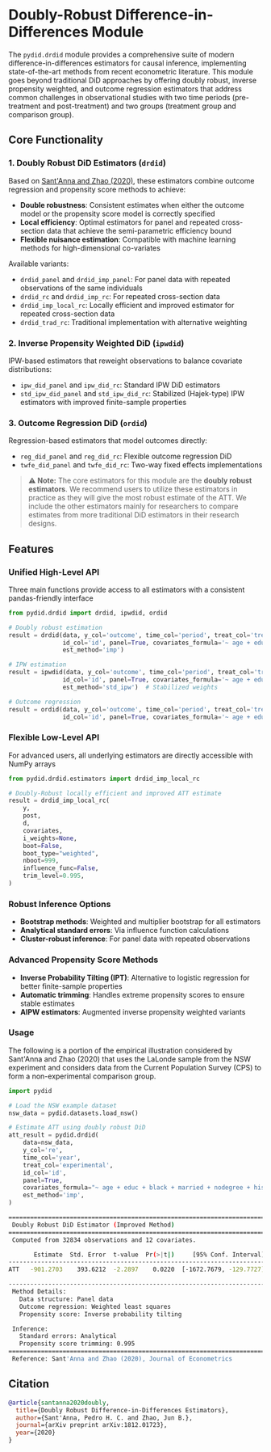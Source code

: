 # Doubly-Robust Difference-in-Differences Module

The `pydid.drdid` module provides a comprehensive suite of modern difference-in-differences estimators for causal inference, implementing state-of-the-art methods from recent econometric literature. This module goes beyond traditional DiD approaches by offering doubly robust, inverse propensity weighted, and outcome regression estimators that address common challenges in observational studies with two time periods (pre-treatment and post-treatment) and two groups (treatment group and comparison group).

## Core Functionality

### 1. **Doubly Robust DiD Estimators** (`drdid`)

Based on [Sant'Anna and Zhao (2020)](https://doi.org/10.1016/j.jeconom.2020.06.003), these estimators combine outcome regression and propensity score methods to achieve:

- **Double robustness**: Consistent estimates when either the outcome model or the propensity score model is correctly specified
- **Local efficiency**: Optimal estimators for panel and repeated cross-section data that achieve the semi-parametric efficiency bound
- **Flexible nuisance estimation**: Compatible with machine learning methods for high-dimensional co-variates

Available variants:

- `drdid_panel` and `drdid_imp_panel`: For panel data with repeated observations of the same individuals
- `drdid_rc` and `drdid_imp_rc`: For repeated cross-section data
- `drdid_imp_local_rc`: Locally efficient and improved estimator for repeated cross-section data
- `drdid_trad_rc`: Traditional implementation with alternative weighting

### 2. **Inverse Propensity Weighted DiD** (`ipwdid`)

IPW-based estimators that reweight observations to balance covariate distributions:

- `ipw_did_panel` and `ipw_did_rc`: Standard IPW DiD estimators
- `std_ipw_did_panel` and `std_ipw_did_rc`: Stabilized (Hajek-type) IPW estimators with improved finite-sample properties

### 3. **Outcome Regression DiD** (`ordid`)

Regression-based estimators that model outcomes directly:

- `reg_did_panel` and `reg_did_rc`: Flexible outcome regression DiD
- `twfe_did_panel` and `twfe_did_rc`: Two-way fixed effects implementations

> **⚠️ Note:**
> The core estimators for this module are the **doubly robust estimators**. We recommend users to utilize these estimators in practice as they will give the most robust estimate of the ATT. We include the other estimators mainly for researchers to compare estimates from more traditional DiD estimators in their research designs.

## Features

### Unified High-Level API

Three main functions provide access to all estimators with a consistent pandas-friendly interface

```python
from pydid.drdid import drdid, ipwdid, ordid

# Doubly robust estimation
result = drdid(data, y_col='outcome', time_col='period', treat_col='treated',
               id_col='id', panel=True, covariates_formula='~ age + education + income',
               est_method='imp')

# IPW estimation
result = ipwdid(data, y_col='outcome', time_col='period', treat_col='treated',
               id_col='id', panel=True, covariates_formula='~ age + education + income',
               est_method='std_ipw')  # Stabilized weights

# Outcome regression
result = ordid(data, y_col='outcome', time_col='period', treat_col='treated',
               id_col='id', panel=True, covariates_formula='~ age + education + income')
```

### Flexible Low-Level API

For advanced users, all underlying estimators are directly accessible with NumPy arrays

```python
from pydid.drdid.estimators import drdid_imp_local_rc

# Doubly-Robust locally efficient and improved ATT estimate
result = drdid_imp_local_rc(
    y,
    post,
    d,
    covariates,
    i_weights=None,
    boot=False,
    boot_type="weighted",
    nboot=999,
    influence_func=False,
    trim_level=0.995,
)
```

### Robust Inference Options

- **Bootstrap methods**: Weighted and multiplier bootstrap for all estimators
- **Analytical standard errors**: Via influence function calculations
- **Cluster-robust inference**: For panel data with repeated observations

### Advanced Propensity Score Methods

- **Inverse Probability Tilting (IPT)**: Alternative to logistic regression for better finite-sample properties
- **Automatic trimming**: Handles extreme propensity scores to ensure stable estimates
- **AIPW estimators**: Augmented inverse propensity weighted variants

### Usage

The following is a portion of the empirical illustration considered by Sant'Anna and Zhao (2020) that uses the LaLonde sample from the NSW experiment and considers data from the Current Population Survey (CPS) to form a non-experimental comparison group.

```python
import pydid

# Load the NSW example dataset
nsw_data = pydid.datasets.load_nsw()

# Estimate ATT using doubly robust DiD
att_result = pydid.drdid(
    data=nsw_data,
    y_col='re',
    time_col='year',
    treat_col='experimental',
    id_col='id',
    panel=True,
    covariates_formula="~ age + educ + black + married + nodegree + hisp + re74",
    est_method='imp',
)
```

```bash
=======================================================================
 Doubly Robust DiD Estimator (Improved Method)
=======================================================================
 Computed from 32834 observations and 12 covariates.

       Estimate  Std. Error  t-value  Pr(>|t|)     [95% Conf. Interval]
-----------------------------------------------------------------------
ATT   -901.2703    393.6212  -2.2897    0.0220  [-1672.7679, -129.7727]

-----------------------------------------------------------------------
 Method Details:
   Data structure: Panel data
   Outcome regression: Weighted least squares
   Propensity score: Inverse probability tilting

 Inference:
   Standard errors: Analytical
   Propensity score trimming: 0.995
=======================================================================
 Reference: Sant'Anna and Zhao (2020), Journal of Econometrics
 ```

## Citation

```bibtex
@article{santanna2020doubly,
  title={Doubly Robust Difference-in-Differences Estimators},
  author={Sant'Anna, Pedro H. C. and Zhao, Jun B.},
  journal={arXiv preprint arXiv:1812.01723},
  year={2020}
}
```

